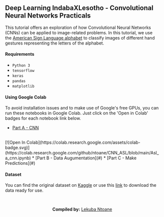 

## Deep Learning IndabaXLesotho - Convolutional Neural Networks Practicals

This tutorial offers an exploration of how Convolutional Neural Networks (CNNs) can be applied to image-related problems. In this tutorial, we use the [American Sign Language alphabet](http://www.asl.gs/) to classify images of different hand gestures representing the letters of the alphabet.
 <br />

 #### Requirements
 * `Python 3`
 * `tensorflow`
 * `keras`
 * `pandas`
 * `matplotlib`

#### Using Google Colab

To avoid installation issues and to make use of Google's free GPUs, you can run these notebooks in Google Colab. Just click on the 'Open in Colab' badges for each notebook link below.
*  [Part A - CNN](https://github.com/ntoane/CNN_ASL/blob/main/Asl_a_cnn.ipynb) 
<br />
[![Open In Colab](https://colab.research.google.com/assets/colab-badge.svg)](https://colab.research.google.com/github/ntoane/CNN_ASL/blob/main/Asl_a_cnn.ipynb)
* [Part B - Data Augumentation](#) 
* [Part C - Make Predictions](#)


#### Dataset
You can find the original dataset on [Kaggle](http://www.kaggle.com) or use this [link](https://drive.google.com/drive/folders/1UIN7IXyYWO7KqF7DeM-FUAU9vlQMKkfp?usp=sharing) to download the data ready for use.

<br />
<p align="center"><strong>Compiled by:</strong> <a href="https://github.com/ntoane">Lekuba Ntoane</a></p>